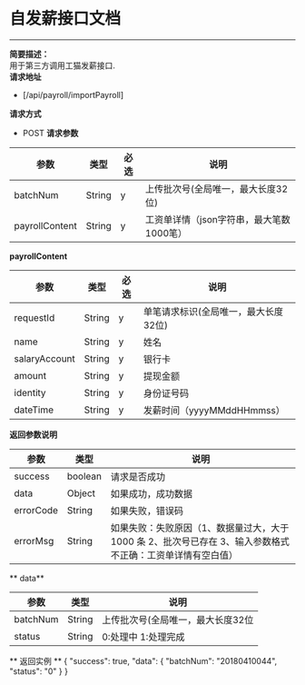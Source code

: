 # 自发薪接口文档

---

**简要描述：**  
    用于第三方调用工猫发薪接口.  
**请求地址**

* [/api/payroll/importPayroll]   

**请求方式**
* POST
**请求参数**

| 参数 | 类型 | 必选 | 说明 |
| --- | --- | --- | --- |
| batchNum | String | y |上传批次号(全局唯一，最大长度32位) |
| payrollContent| String| y | 工资单详情（json字符串，最大笔数1000笔） |

**payrollContent**

|参数     | 类型 |必选 | 说明  |
|---------|------|-----|-------|
|requestId |String|y    | 单笔请求标识(全局唯一，最大长度32位)|
|name     |String|y    | 姓名      |
|salaryAccount|String|y    |   银行卡 |   
|amount|String|y    |   提现金额    |
|identity|String|y    |  身份证号码   |
|dateTime|String|y    |    发薪时间（yyyyMMddHHmmss）   |

**返回参数说明**

|参数     | 类型 | 说明  |
|---------|------|-------|
|success|boolean|请求是否成功    | 
|data|Object|如果成功，成功数据     |
|errorCode|String|如果失败，错误码     |  
|errorMsg|String|    如果失败：失败原因（1、数据量过大，大于 1000 条 2、批次号已存在 3、输入参数格式不正确：工资单详情有空白值）   | 

** data**

|参数     | 类型 | 说明  
|---------|------|-------|
|batchNum|String|   上传批次号(全局唯一，最大长度32位    |
|status |String|     0:处理中 1:处理完成  | 

** 返回实例  **
{
"success": true,
"data": {
    "batchNum": "20180410044",
    "status": "0"
    }
}
 
 